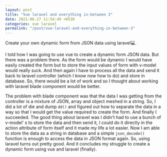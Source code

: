 ```yaml
---
layout: post
title: "Vue laravel and everything in-between 3"
date: 2021-06-27 11:54:49 +0530
categories: vue laravel
permalink: "/post/vue-laravel-and-everything-in-between-3"
---
```


Create your own dynamic form from JSON data using laravel💻.

I told how I was going to use vue to create a dynamic form JSON data. But there was a problem there. As the form would be dynamic I would have easily created the form but to store the input values of form with v-model would really suck. And then again I have to process all the data and send it back to laravel controller (which I know now how to do) and store in database. So, there would be a lot of work and so I thought about working with laravel blade component would be better.

The problem with blade component was that the data I was getting from the controller is a mixture of JSON, array and object meshed in a string. So, I did a lot of die and dump `dd()` and figured out how to separate the data in a way so that I would get the value required to create the form. And finally I succeeded. The good thing about laravel was I didn't had to use a bunch of v-model' s to store the data and then send it, I could do it directly in the action attribute of form itself and it made my life a lot easier. Now I am able to store the data as a string in database and a simple `json_decode()` function is enough to access the data in JSON format again. So, using laravel turns out pretty good. And it concludes my struggle to create a dynamic form using vue and laravel (finally).
